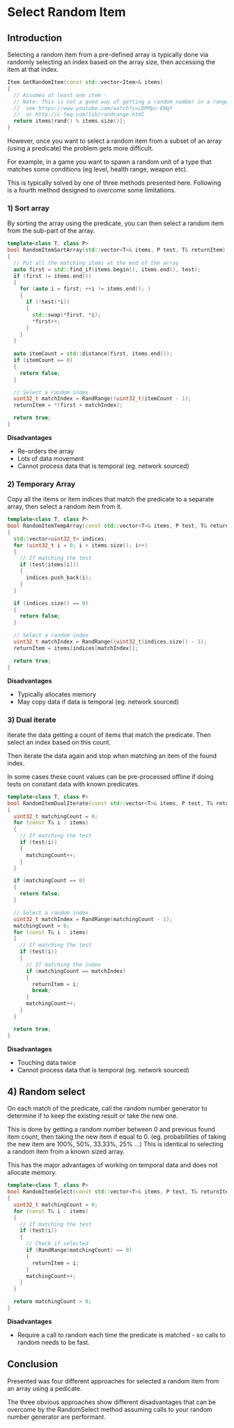 # Select Random Item

## Introduction

Selecting a random item from a pre-defined array is typically done via randomly selecting an index based on the array size, then accessing the item at that index.

```c++
Item GetRandomItem(const std::vector<Item>& items)
{
  // Assumes at least one item - 
  // Note: This is not a good way of getting a random number in a range, but used for brevity. 
  //  see https://www.youtube.com/watch?v=LDPMpc-ENqY 
  //  or http://c-faq.com/lib/randrange.html
  return items[rand() % items.size()];
}
```
However, once you want to select a random item from a subset of an array (using a predicate) the problem gets more difficult.

For example, in a game you want to spawn a random unit of a type that matches some conditions (eg level, health range, weapon etc).

This is typically solved by one of three methods presented here. Following is a fourth method designed to overcome some limitations.

### 1) Sort array

By sorting the array using the predicate, you can then select a random item from the sub-part of the array.

```c++
template<class T, class P>
bool RandomItemSortArray(std::vector<T>& items, P test, T& returnItem)
{
  // Put all the matching items at the end of the array
  auto first = std::find_if(items.begin(), items.end(), test);
  if (first != items.end())
  {
    for (auto i = first; ++i != items.end(); )
    {
      if (!test(*i))
      {
        std::swap(*first, *i);
        *first++;
      }
    }
  }
    
  auto itemCount = std::distance(first, items.end());
  if (itemCount == 0)
  {
    return false;
  }

  // Select a random index
  uint32_t matchIndex = RandRange((uint32_t)itemCount - 1);
  returnItem = *(first + matchIndex);

  return true;
}
```

**Disadvantages**
 - Re-orders the array
 - Lots of data movement
 - Cannot process data that is temporal (eg. network sourced)

### 2) Temporary Array

Copy all the items or item indices that match the predicate to a separate array, then select a random item from it.

```c++
template<class T, class P>
bool RandomItemTempArray(const std::vector<T>& items, P test, T& returnItem)
{
  std::vector<uint32_t> indices;
  for (uint32_t i = 0; i < items.size(); i++)
  {
    // If matching the test
    if (test(items[i]))
    {
      indices.push_back(i);
    }
  }

  if (indices.size() == 0)
  {
    return false;
  }

  // Select a random index
  uint32_t matchIndex = RandRange((uint32_t)indices.size() - 1);
  returnItem = items[indices[matchIndex]];

  return true;
}
```


**Disadvantages**
 - Typically allocates memory
 - May copy data if data is temporal (eg. network sourced)

### 3) Dual iterate

Iterate the data getting a count of items that match the predicate. Then select an index based on this count. 

Then iterate the data again and stop when matching an item of the found index.

In some cases these count values can be pre-processed offline if doing tests on constant data with known predicates.

```c++
template<class T, class P>
bool RandomItemDualIterate(const std::vector<T>& items, P test, T& returnItem)
{
  uint32_t matchingCount = 0;
  for (const T& i : items)
  {
    // If matching the test
    if (test(i))
    {
      matchingCount++;
    }
  }

  if (matchingCount == 0)
  {
    return false;
  }

  // Select a random index
  uint32_t matchIndex = RandRange(matchingCount - 1);
  matchingCount = 0;
  for (const T& i : items)
  {
    // If matching the test
    if (test(i))
    {
      // If matching the index
      if (matchingCount == matchIndex)
      {
        returnItem = i;
        break;
      }
      matchingCount++;
    }
  }

  return true;
}
```


**Disadvantages**
 - Touching data twice
 - Cannot process data that is temporal (eg. network sourced)

## 4) Random select

On each match of the predicate, call the random number generator to determine if to keep the existing result or take the new one.

This is done by getting a random number between 0 and previous found item count, then taking the new item if equal to 0. 
(eg. probabilities of taking the new item are 100%, 50%, 33.33%, 25% ...) This is identical to selecting a random item from a known sized array.

This has the major advantages of working on temporal data and does not allocate memory.

```c++
template<class T, class P>
bool RandomItemSelect(const std::vector<T>& items, P test, T& returnItem)
{
  uint32_t matchingCount = 0;
  for (const T& i : items)
  {
    // If matching the test
    if (test(i))
    {
      // Check if selected
      if (RandRange(matchingCount) == 0)
      {
        returnItem = i;
      }
      matchingCount++;
    }
  }

  return matchingCount > 0;
}
```

**Disadvantages**
 - Require a call to random each time the predicate is matched - so calls to random needs to be fast.

## Conclusion

Presented was four different approaches for selected a random item from an array using a pedicate. 

The three obvious approaches show different disadvantages that can be overcome by the RandomSelect method assuming calls to your random number generator are performant. 
